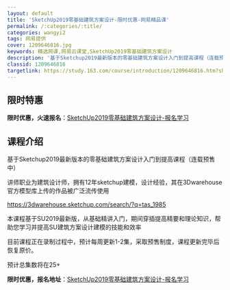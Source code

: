 ```yaml
---
layout: default
title: 'SketchUp2019零基础建筑方案设计-限时优惠-网易精品课'
permalink: /:categories/:title/
categories: wangyi2
tags: 网易提供
cover: 1209646816.jpg
keywords: 精选网课,网易云课堂,SketchUp2019零基础建筑方案设计
description: '基于Sketchup2019最新版本的零基础建筑方案设计入门到提高课程（连载预售中）讲师职业为建筑设计师，拥有12年sk'
classid: 1209646816
targetlink: https://study.163.com/course/introduction/1209646816.htm?share=1&shareId=1025206652&utm_campaign=share&utm_medium=iphoneShare&utm_source=&utm_u=1025206652
---
```


## 限时特惠

**限时优惠，火速报名**：[SketchUp2019零基础建筑方案设计-报名学习](https://study.163.com/course/introduction/1209646816.htm?share=1&shareId=1025206652&utm_campaign=share&utm_medium=iphoneShare&utm_source=&utm_u=1025206652)

## 课程介绍

基于Sketchup2019最新版本的零基础建筑方案设计入门到提高课程（连载预售中）



讲师职业为建筑设计师，拥有12年sketchup建模，设计经验，其在3Dwarehouse官方模型库上传的作品被广泛流传使用



https://3dwarehouse.sketchup.com/search/?q=tas_1985



本课程基于SU2019最新版，从基础精讲入门，期间穿插提高精要和理论知识，帮助您学习并提高SU建筑方案设计建模的技能和效率



目前课程正在录制过程中，预计每周更新1-2集，采取预售制度，课程更新完毕后恢复原价。



预计总集数将在25+

**限时优惠，报名地址**：[SketchUp2019零基础建筑方案设计-报名学习](https://study.163.com/course/introduction/1209646816.htm?share=1&shareId=1025206652&utm_campaign=share&utm_medium=iphoneShare&utm_source=&utm_u=1025206652)

